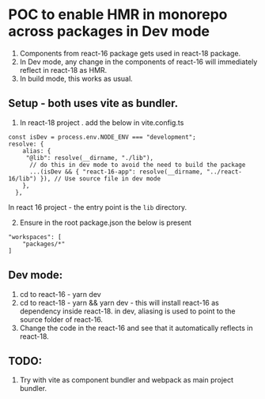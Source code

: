 # POC to enable HMR in monorepo across packages in Dev mode

1. Components from react-16 package gets used in react-18 package.
2. In Dev mode, any change in the components of react-16 will immediately reflect in react-18 as HMR.
3. In build mode, this works as usual. 


## Setup - both uses vite as bundler.

1. In react-18 project . add the below in vite.config.ts
```
const isDev = process.env.NODE_ENV === "development";
resolve: {
    alias: {
     "@lib": resolve(__dirname, "./lib"),
      // do this in dev mode to avoid the need to build the package
      ...(isDev && { "react-16-app": resolve(__dirname, "../react-16/lib") }), // Use source file in dev mode
    },
  },

```
In react 16 project - the entry point is the `lib` directory.

2. Ensure in the root package.json the below is present
```
"workspaces": [
    "packages/*"
]
```


## Dev mode:
1. cd to react-16 - yarn dev
2. cd to react-18 - yarn && yarn dev - this will install react-16 as dependency inside react-18. in dev, aliasing is used to point to the source folder of react-16.
3. Change the code in the react-16 and see that it automatically reflects in react-18.

## TODO: 
1. Try with vite as component bundler and webpack as main project bundler.

